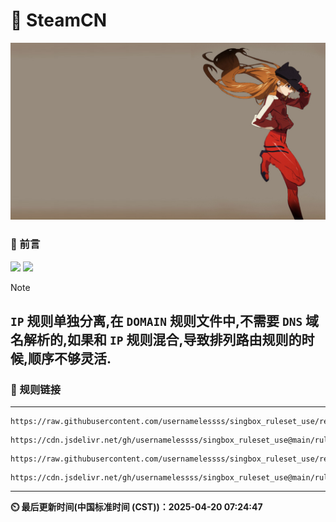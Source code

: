 
# 🧸 SteamCN
![](https://raw.githubusercontent.com/usernamelessss/picture-bed/main/images/202504042256831.jpg)
### 📣 前言
![](https://shields.io/badge/-移除重复规则-ff69b4) ![](https://shields.io/badge/-IP&nbsp;规则单独存放不与&nbsp;DOMAIN&nbsp;等混合-green)
> [!NOTE]
**`IP` 规则单独分离,在 `DOMAIN` 规则文件中,不需要 `DNS` 域名解析的,如果和 `IP` 规则混合,导致排列路由规则的时候,顺序不够灵活.**
---

###  🔗 规则链接
---

```url
https://raw.githubusercontent.com/usernamelessss/singbox_ruleset_use/refs/heads/main/rule/SteamCN/SteamCN_No_IP.json
```

```url
https://cdn.jsdelivr.net/gh/usernamelessss/singbox_ruleset_use@main/rule/SteamCN/SteamCN_No_IP.json
```

```url
https://raw.githubusercontent.com/usernamelessss/singbox_ruleset_use/refs/heads/main/rule/SteamCN/SteamCN_No_IP.srs
```

```url
https://cdn.jsdelivr.net/gh/usernamelessss/singbox_ruleset_use@main/rule/SteamCN/SteamCN_No_IP.srs
```

---
**⏲️ 最后更新时间(中国标准时间 (CST))：2025-04-20 07:24:47**